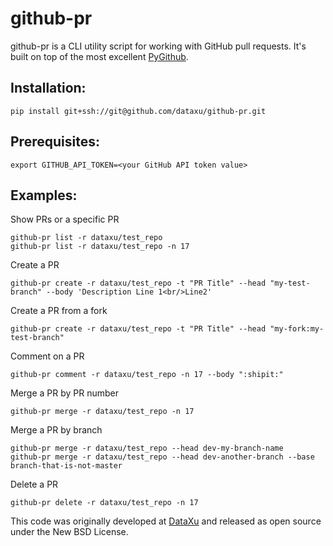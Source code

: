# github-pr

github-pr is a CLI utility script for working with GitHub pull
requests. It's built on top of the most excellent
[PyGithub](https://github.com/PyGithub/PyGithub).

## Installation:

    pip install git+ssh://git@github.com/dataxu/github-pr.git

## Prerequisites:

    export GITHUB_API_TOKEN=<your GitHub API token value>

## Examples:

Show PRs or a specific PR

    github-pr list -r dataxu/test_repo
    github-pr list -r dataxu/test_repo -n 17

Create a PR

    github-pr create -r dataxu/test_repo -t "PR Title" --head "my-test-branch" --body 'Description Line 1<br/>Line2'

Create a PR from a fork

    github-pr create -r dataxu/test_repo -t "PR Title" --head "my-fork:my-test-branch"

Comment on a PR

    github-pr comment -r dataxu/test_repo -n 17 --body ":shipit:"

Merge a PR by PR number

    github-pr merge -r dataxu/test_repo -n 17

Merge a PR by branch

    github-pr merge -r dataxu/test_repo --head dev-my-branch-name
    github-pr merge -r dataxu/test_repo --head dev-another-branch --base branch-that-is-not-master

Delete a PR

    github-pr delete -r dataxu/test_repo -n 17


This code was originally developed at [DataXu](https://www.dataxu.com/) and released as open source under the New BSD License.
